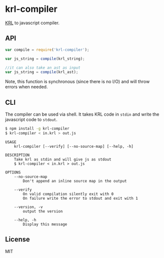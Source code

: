 # krl-compiler

[KRL](http://picolabs.io/) to javascript compiler.

## API
```js
var compile = require('krl-compiler');

var js_string = compile(krl_string);

//it can also take an ast as input
var js_string = compile(krl_ast);
```
Note, this function is synchronous (since there is no I/O) and will throw errors when needed.

## CLI
The compiler can be used via shell. It takes KRL code in `stdin` and write the javascript code to `stdout`.
```sh
$ npm install -g krl-compiler
$ krl-compiler < in.krl > out.js
```

```
USAGE
    krl-compiler [--verify] [--no-source-map] [--help, -h]

DESCRIPTION
    Take krl as stdin and will give js as stdout
    $ krl-compiler < in.krl > out.js

OPTIONS
    --no-source-map
        Don't append an inline source map in the output

    --verify
        On valid compilation silently exit with 0
        On failure write the error to stdout and exit with 1

    --version, -v
        output the version

    --help, -h
        Display this message

```

## License
MIT
